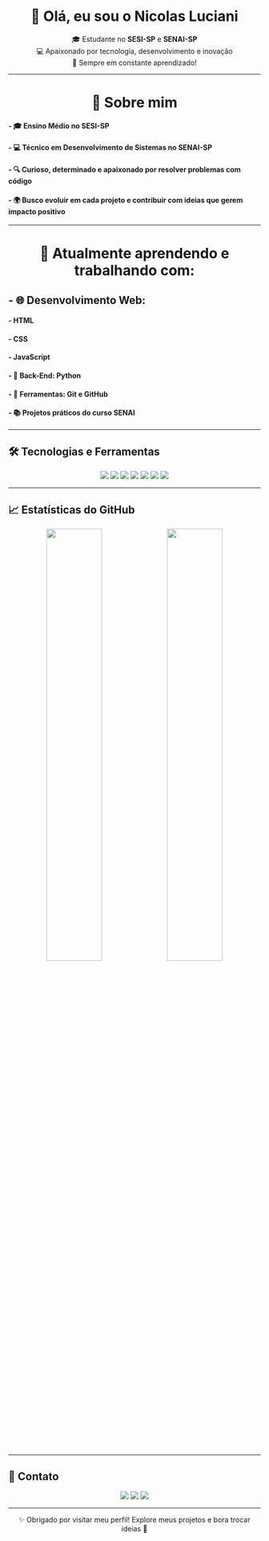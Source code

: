 <h1 align="center">👋 Olá, eu sou o Nicolas Luciani</h1>

<p align="center">
 🎓 Estudante no <strong>SESI-SP</strong> e <strong>SENAI-SP</strong> <br>
 💻 Apaixonado por tecnologia, desenvolvimento e inovação <br>
 🚀 Sempre em constante aprendizado!
</p>

---

<h1 align="center"> 🧠 Sobre mim</h1>

#### - 🎓 Ensino Médio no **SESI-SP**  
#### - 💻 Técnico em **Desenvolvimento de Sistemas** no **SENAI-SP**  
#### - 🔍 Curioso, determinado e apaixonado por resolver problemas com código  
#### - 🌍 Busco evoluir em cada projeto e contribuir com ideias que gerem impacto positivo  

---

<h1 align="center"> 💼 Atualmente aprendendo e trabalhando com:</h1>

## - 🌐 **Desenvolvimento Web:**  
####    - HTML  
####    - CSS  
####    - JavaScript  
####    - 🐍 **Back-End:** Python  
####    - 🔧 **Ferramentas:** Git e GitHub  
####    - 📚 Projetos práticos do curso SENAI  

---

## 🛠️ Tecnologias e Ferramentas

<p align="center">
  <img src="https://img.shields.io/badge/-HTML5-E34F26?style=for-the-badge&logo=html5&logoColor=white"/>
  <img src="https://img.shields.io/badge/-CSS3-1572B6?style=for-the-badge&logo=css3&logoColor=white"/>
  <img src="https://img.shields.io/badge/-JavaScript-F7DF1E?style=for-the-badge&logo=javascript&logoColor=black"/>
  <img src="https://img.shields.io/badge/-Python-3776AB?style=for-the-badge&logo=python&logoColor=white"/>
  <img src="https://img.shields.io/badge/-Git-F05032?style=for-the-badge&logo=git&logoColor=white"/>
  <img src="https://img.shields.io/badge/-GitHub-181717?style=for-the-badge&logo=github"/>
  <img src="https://img.shields.io/badge/-VS%20Code-007ACC?style=for-the-badge&logo=visual-studio-code&logoColor=white"/>
</p>

---

## 📈 Estatísticas do GitHub

<p align="center">
  <img width="47%" src="https://github-readme-stats.vercel.app/api?username=nicolasluciani&show_icons=true&theme=tokyonight&count_private=true&hide_title=true" />
  <img width="47%" src="https://github-readme-stats.vercel.app/api/top-langs/?username=nicolasluciani&layout=compact&langs_count=6&theme=tokyonight" />
</p>

---

## 📱 Contato

<p align="center">
  <a href="https://wa.me/5519982569088"><img src="https://img.shields.io/badge/-WhatsApp-25D366?style=for-the-badge&logo=whatsapp&logoColor=white"/></a>
  <a href="https://instagram.com/Nicolas_Lucianii"><img src="https://img.shields.io/badge/-Instagram-E4405F?style=for-the-badge&logo=instagram&logoColor=white"/></a>
  <a href="mailto:nicolasluciani1603@gmail.com"><img src="https://img.shields.io/badge/-Email-D14836?style=for-the-badge&logo=gmail&logoColor=white"/></a>
</p>

---

<p align="center">✨ Obrigado por visitar meu perfil! Explore meus projetos e bora trocar ideias 🚀</p>
